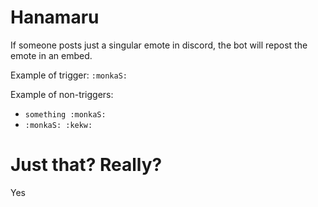 # Hanamaru

If someone posts just a singular emote in discord, the bot will repost the emote in an embed.

Example of trigger: `:monkaS:`

Example of non-triggers:
- `something :monkaS:`
- `:monkaS: :kekw:`
# Just that? Really?
Yes